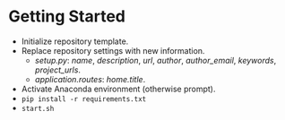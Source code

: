 # Getting Started
- Initialize repository template.
- Replace repository settings with new information.
  - *setup.py*: *name*, *description*, *url*, *author*, *author_email*,
  *keywords*, *project_urls*.
  - *application.routes*: *home.title*.
- Activate Anaconda environment (otherwise prompt).
- ```pip install -r requirements.txt```
- ```start.sh```
